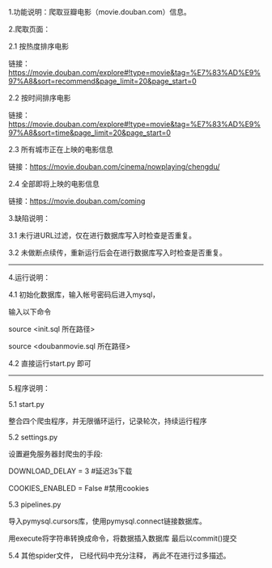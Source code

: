 1.功能说明：爬取豆瓣电影（movie.douban.com）信息。
 
2.爬取页面：

2.1 按热度排序电影  

链接：https://movie.douban.com/explore#!type=movie&tag=%E7%83%AD%E9%97%A8&sort=recommend&page_limit=20&page_start=0

2.2 按时间排序电影

链接：https://movie.douban.com/explore#!type=movie&tag=%E7%83%AD%E9%97%A8&sort=time&page_limit=20&page_start=0

2.3 所有城市正在上映的电影信息 

链接：https://movie.douban.com/cinema/nowplaying/chengdu/

2.4 全部即将上映的电影信息

链接：https://movie.douban.com/coming

3.缺陷说明：

3.1 未行进URL过滤，仅在进行数据库写入时检查是否重复。

3.2 未做断点续传，重新运行后会在进行数据库写入时检查是否重复。

--------------------------------------------------------------------------------

4.运行说明：

4.1 初始化数据库，输入帐号密码后进入mysql，

输入以下命令

source <init.sql 所在路径>

source <doubanmovie.sql 所在路径>


4.2 直接运行start.py 即可

--------------------------------------------------------------------------------
5.程序说明：

5.1 start.py

整合四个爬虫程序，并无限循环运行，记录轮次，持续运行程序

5.2 settings.py

设置避免服务器封爬虫的手段:

DOWNLOAD_DELAY = 3            #延迟3s下载

COOKIES_ENABLED = False      #禁用cookies

5.3 pipelines.py

导入pymysql.cursors库，使用pymysql.connect链接数据库。

用execute将字符串转换成命令，将数据插入数据库
最后以commit()提交


5.4 其他spider文件，
已经代码中充分注释，
再此不在进行过多描述。
